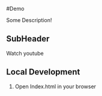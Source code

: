 #Demo

Some Description!

## SubHeader

Watch youtube

## Local Development

1. Open Index.html in your browser
